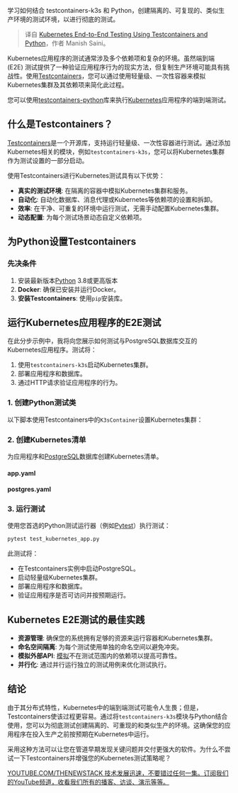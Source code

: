 
<!--
title: 使用Testcontainers和Python进行Kubernetes端到端测试
cover: https://cdn.thenewstack.io/media/2024/12/bf92486b-kubernetes-testing-python-testcontainers.jpg
-->

学习如何结合 testcontainers-k3s 和 Python，创建隔离的、可复现的、类似生产环境的测试环境，以进行彻底的测试。

> 译自 [Kubernetes End-to-End Testing Using Testcontainers and Python](https://thenewstack.io/kubernetes-end-to-end-testing-using-testcontainers-and-python/)，作者 Manish Saini。

Kubernetes应用程序的测试通常涉及多个依赖项和复杂的环境。虽然端到端 (E2E) 测试提供了一种验证应用程序行为的现实方法，但复制生产环境可能具有挑战性。使用[Testcontainers](https://thenewstack.io/what-is-testcontainers-and-why-should-you-care/)，您可以通过使用轻量级、一次性容器来模拟Kubernetes集群及其依赖项来简化此过程。

您可以使用[testcontainers-python](https://testcontainers-python.readthedocs.io/en/latest/)库来执行[Kubernetes](https://thenewstack.io/kubernetes/)应用程序的端到端测试。

## 什么是Testcontainers？

[Testcontainers](https://testcontainers.com/)是一个开源库，支持运行轻量级、一次性容器进行测试。通过添加Kubernetes相关的模块，例如`testcontainers-k3s`，您可以将Kubernetes集群作为测试设置的一部分启动。

使用Testcontainers进行Kubernetes测试具有以下优势：

* **真实的测试环境**: 在隔离的容器中模拟Kubernetes集群和服务。
* **自动化**: 自动化数据库、消息代理或Kubernetes等依赖项的设置和拆卸。
* **效率**: 在干净、可重复的环境中运行测试，无需手动配置Kubernetes集群。
* **动态配置**: 为每个测试场景动态自定义依赖项。

## 为Python设置Testcontainers

### 先决条件

1. 安装最新版本[Python](https://thenewstack.io/what-is-python/) 3.8或更高版本
2. **Docker**: 确保已安装并运行Docker。
3. **安装Testcontainers**: 使用`pip`安装库。

## 运行Kubernetes应用程序的E2E测试

在此分步示例中，我将向您展示如何测试与PostgreSQL数据库交互的Kubernetes应用程序。测试将：

1. 使用`testcontainers-k3s`启动Kubernetes集群。
2. 部署应用程序和数据库。
3. 通过HTTP请求验证应用程序的行为。

### 1. 创建Python测试类

以下脚本使用Testcontainers中的`K3sContainer`设置Kubernetes集群：

### 2. 创建Kubernetes清单

为应用程序和[PostgreSQL](https://thenewstack.io/a-cheat-sheet-to-database-access-control-postgresql/)数据库创建Kubernetes清单。

#### app.yaml

#### postgres.yaml

### 3. 运行测试

使用您首选的Python测试运行器（例如[Pytest](https://pytest.org/)）执行测试：

```bash
pytest test_kubernetes_app.py
```

此测试将：

- 在Testcontainers实例中启动PostgreSQL。
- 启动轻量级Kubernetes集群。
- 部署应用程序和数据库。
- 验证应用程序是否可访问并按预期运行。

## Kubernetes E2E测试的最佳实践

* **资源管理**: 确保您的系统拥有足够的资源来运行容器和Kubernetes集群。
* **命名空间隔离**: 为每个测试使用单独的命名空间以避免冲突。
* **模拟外部API**: [模拟](https://thenewstack.io/the-tidal-wave-of-api-drift-use-mocking-to-stay-afloat/)不在测试范围内的依赖项以提高可靠性。
* **并行化**: 通过并行运行独立的测试用例来优化测试执行。

## 结论

由于其分布式特性，Kubernetes中的端到端测试可能令人生畏；但是，Testcontainers使该过程更容易。通过将`testcontainers-k3s`模块与Python结合使用，您可以为彻底测试创建隔离的、可重现的和类似生产的环境。这确保您的应用程序在投入生产之前按预期在Kubernetes中运行。

采用这种方法可以让您在管道早期发现关键问题并交付更强大的软件。为什么不尝试一下Testcontainers并增强您的Kubernetes测试策略呢？

[YOUTUBE.COM/THENEWSTACK 技术发展迅速，不要错过任何一集。订阅我们的YouTube频道，收看我们所有的播客、访谈、演示等等。](https://youtube.com/thenewstack?sub_confirmation=1)